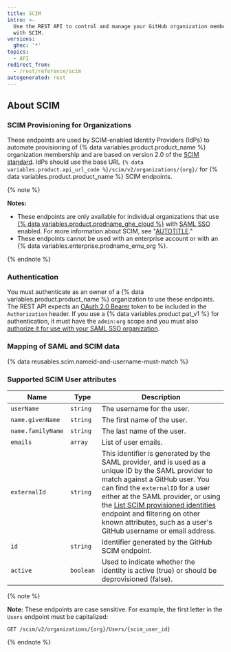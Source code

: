 ```yaml
---
title: SCIM
intro: >-
  Use the REST API to control and manage your GitHub organization members access
  with SCIM.
versions:
  ghec: '*'
topics:
  - API
redirect_from:
  - /rest/reference/scim
autogenerated: rest
---
```


## About SCIM

### SCIM Provisioning for Organizations

These endpoints are used by SCIM-enabled Identity Providers (IdPs) to automate provisioning of {% data variables.product.product_name %} organization membership and are based on version 2.0 of the [SCIM standard](http://www.simplecloud.info/). IdPs should use the base URL `{% data variables.product.api_url_code %}/scim/v2/organizations/{org}/` for {% data variables.product.product_name %} SCIM endpoints.

{% note %}

**Notes:** 
  - These endpoints are only available for individual organizations that use [{% data variables.product.prodname_ghe_cloud %}](/billing/managing-billing-for-your-github-account/about-billing-for-github-accounts) with [SAML SSO](/rest/overview/other-authentication-methods#authenticating-for-saml-sso) enabled. For more information about SCIM, see "[AUTOTITLE](/enterprise-cloud@latest/organizations/managing-saml-single-sign-on-for-your-organization/about-scim-for-organizations)."
  - These endpoints cannot be used with an enterprise account or with an {% data variables.enterprise.prodname_emu_org %}.

{% endnote %}

### Authentication

You must authenticate as an owner of a {% data variables.product.product_name %} organization to use these endpoints. The REST API expects an [OAuth 2.0 Bearer](/apps/creating-github-apps/authenticating-with-a-github-app/authenticating-with-github-apps) token to be included in the `Authorization` header. If you use a {% data variables.product.pat_v1 %} for authentication, it must have the `admin:org` scope and you must also [authorize it for use with your SAML SSO organization](/authentication/authenticating-with-saml-single-sign-on/authorizing-a-personal-access-token-for-use-with-saml-single-sign-on).

### Mapping of SAML and SCIM data

{% data reusables.scim.nameid-and-username-must-match %}

### Supported SCIM User attributes

Name | Type | Description
-----|------|--------------
`userName`|`string` | The username for the user.
`name.givenName`|`string` | The first name of the user.
`name.familyName`|`string` | The last name of the user.
`emails` | `array` | List of user emails.
`externalId` | `string` | This identifier is generated by the SAML provider, and is used as a unique ID by the SAML provider to match against a GitHub user. You can find the `externalID` for a user either at the SAML provider, or using the [List SCIM provisioned identities](#list-scim-provisioned-identities) endpoint and filtering on other known attributes, such as a user's GitHub username or email address.
`id` | `string` | Identifier generated by the GitHub SCIM endpoint.
`active` | `boolean` | Used to indicate whether the identity is active (true) or should be deprovisioned (false).

{% note %}

**Note:** These endpoints are case sensitive. For example, the first letter in the `Users` endpoint must be capitalized:

```shell
GET /scim/v2/organizations/{org}/Users/{scim_user_id}
```

{% endnote %}


<!-- Content after this section is automatically generated -->
